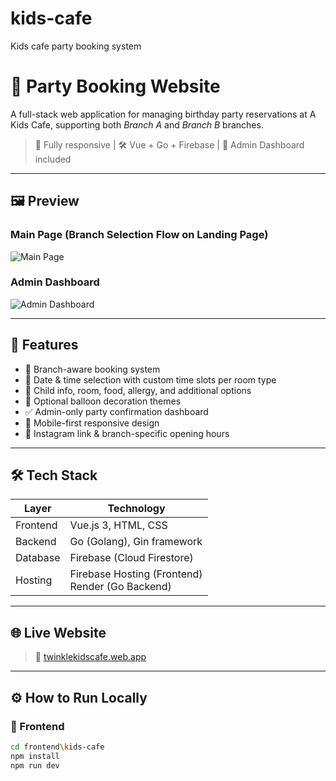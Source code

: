 # kids-cafe
Kids cafe party booking system 

# 🎉 Party Booking Website

A full-stack web application for managing birthday party reservations at A Kids Cafe, supporting both *Branch A* and *Branch B* branches.

> 📱 Fully responsive | 🛠️ Vue + Go + Firebase | 🎈 Admin Dashboard included

---

## 🖼️ Preview

### Main Page  (Branch Selection Flow on Landing Page)
![Main Page]()

### Admin Dashboard  
![Admin Dashboard]()

---

## 🚀 Features

- 📍 Branch-aware booking system
- 📅 Date & time selection with custom time slots per room type
- 🧒 Child info, room, food, allergy, and additional options
- 🎈 Optional balloon decoration themes
- ✅ Admin-only party confirmation dashboard
- 📱 Mobile-first responsive design
- 🔗 Instagram link & branch-specific opening hours

---

## 🛠️ Tech Stack

| Layer      | Technology                |
|------------|---------------------------|
| Frontend   | Vue.js 3, HTML, CSS       |
| Backend    | Go (Golang), Gin framework|
| Database   | Firebase (Cloud Firestore)|
| Hosting    | Firebase Hosting (Frontend)<br>Render (Go Backend) |

---

## 🌐 Live Website

> 🔗 [twinklekidscafe.web.app](https://kids-cafe-booking-project.web.app/)

---

## ⚙️ How to Run Locally

### 🔧 Frontend

```bash
cd frontend\kids-cafe
npm install
npm run dev
